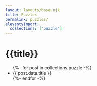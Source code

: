```yaml
---
layout: layouts/base.njk
title: Puzzles
permalink: puzzles/
eleventyImport:
  collections: ["puzzle"]
---
```

# {{title}}

<ul>
{%- for post in collections.puzzle -%}
  <li>{{ post.data.title }}</li>
{%- endfor -%}
</ul>